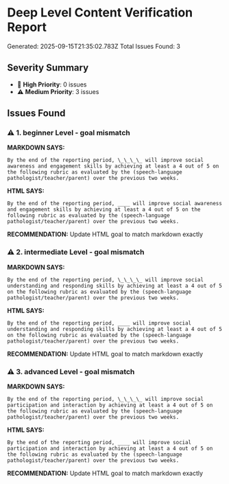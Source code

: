 # Deep Level Content Verification Report
Generated: 2025-09-15T21:35:02.783Z
Total Issues Found: 3

## Severity Summary
- 🚨 **High Priority**: 0 issues
- ⚠️ **Medium Priority**: 3 issues

## Issues Found

### ⚠️ 1. beginner Level - goal mismatch
**MARKDOWN SAYS:**
```
By the end of the reporting period, \_\_\_\_ will improve social awareness and engagement skills by achieving at least a 4 out of 5 on the following rubric as evaluated by the (speech-language pathologist/teacher/parent) over the previous two weeks.
```
**HTML SAYS:**
```
By the end of the reporting period, ____ will improve social awareness and engagement skills by achieving at least a 4 out of 5 on the following rubric as evaluated by the (speech-language pathologist/teacher/parent) over the previous two weeks.
```
**RECOMMENDATION:** Update HTML goal to match markdown exactly

### ⚠️ 2. intermediate Level - goal mismatch
**MARKDOWN SAYS:**
```
By the end of the reporting period, \_\_\_\_ will improve social understanding and responding skills by achieving at least a 4 out of 5 on the following rubric as evaluated by the (speech-language pathologist/teacher/parent) over the previous two weeks.
```
**HTML SAYS:**
```
By the end of the reporting period, ____ will improve social understanding and responding skills by achieving at least a 4 out of 5 on the following rubric as evaluated by the (speech-language pathologist/teacher/parent) over the previous two weeks.
```
**RECOMMENDATION:** Update HTML goal to match markdown exactly

### ⚠️ 3. advanced Level - goal mismatch
**MARKDOWN SAYS:**
```
By the end of the reporting period, \_\_\_\_ will improve social participation and interaction by achieving at least a 4 out of 5 on the following rubric as evaluated by the (speech-language pathologist/teacher/parent) over the previous two weeks.
```
**HTML SAYS:**
```
By the end of the reporting period, ____ will improve social participation and interaction by achieving at least a 4 out of 5 on the following rubric as evaluated by the (speech-language pathologist/teacher/parent) over the previous two weeks.
```
**RECOMMENDATION:** Update HTML goal to match markdown exactly
